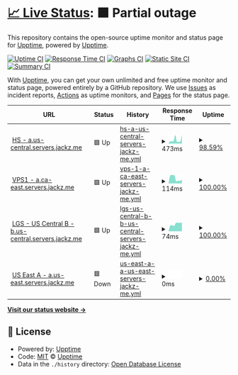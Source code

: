 # [📈 Live Status](https://status.jackz.me): <!--live status--> **🟧 Partial outage**

This repository contains the open-source uptime monitor and status page for [Upptime](https://upptime.js.org), powered by [Upptime](https://github.com/upptime/upptime).

[![Uptime CI](https://github.com/jackzmc/upptime/workflows/Uptime%20CI/badge.svg)](https://github.com/jackzmc/upptime/actions?query=workflow%3A%22Uptime+CI%22)
[![Response Time CI](https://github.com/jackzmc/upptime/workflows/Response%20Time%20CI/badge.svg)](https://github.com/jackzmc/upptime/actions?query=workflow%3A%22Response+Time+CI%22)
[![Graphs CI](https://github.com/jackzmc/upptime/workflows/Graphs%20CI/badge.svg)](https://github.com/jackzmc/upptime/actions?query=workflow%3A%22Graphs+CI%22)
[![Static Site CI](https://github.com/jackzmc/upptime/workflows/Static%20Site%20CI/badge.svg)](https://github.com/jackzmc/upptime/actions?query=workflow%3A%22Static+Site+CI%22)
[![Summary CI](https://github.com/jackzmc/upptime/workflows/Summary%20CI/badge.svg)](https://github.com/jackzmc/upptime/actions?query=workflow%3A%22Summary+CI%22)

With [Upptime](https://upptime.js.org), you can get your own unlimited and free uptime monitor and status page, powered entirely by a GitHub repository. We use [Issues](https://github.com/upptime/upptime/issues) as incident reports, [Actions](https://github.com/jackzmc/upptime/actions) as uptime monitors, and [Pages](https://status.jackz.me) for the status page.

<!--start: status pages-->
<!-- This summary is generated by Upptime (https://github.com/upptime/upptime) -->
<!-- Do not edit this manually, your changes will be overwritten -->
<!-- prettier-ignore -->
| URL | Status | History | Response Time | Uptime |
| --- | ------ | ------- | ------------- | ------ |
| <img alt="" src="https://favicons.githubusercontent.com/mc.jackz.me" height="13"> [HS - a.us-central.servers.jackz.me](http://mc.jackz.me) | 🟩 Up | [hs-a-us-central-servers-jackz-me.yml](https://github.com/Jackzmc/upptime/commits/HEAD/history/hs-a-us-central-servers-jackz-me.yml) | <details><summary><img alt="Response time graph" src="./graphs/hs-a-us-central-servers-jackz-me/response-time-week.png" height="20"> 473ms</summary><br><a href="https://status.jackz.me/history/hs-a-us-central-servers-jackz-me"><img alt="Response time 423" src="https://img.shields.io/endpoint?url=https%3A%2F%2Fraw.githubusercontent.com%2FJackzmc%2Fupptime%2FHEAD%2Fapi%2Fhs-a-us-central-servers-jackz-me%2Fresponse-time.json"></a><br><a href="https://status.jackz.me/history/hs-a-us-central-servers-jackz-me"><img alt="24-hour response time 1104" src="https://img.shields.io/endpoint?url=https%3A%2F%2Fraw.githubusercontent.com%2FJackzmc%2Fupptime%2FHEAD%2Fapi%2Fhs-a-us-central-servers-jackz-me%2Fresponse-time-day.json"></a><br><a href="https://status.jackz.me/history/hs-a-us-central-servers-jackz-me"><img alt="7-day response time 473" src="https://img.shields.io/endpoint?url=https%3A%2F%2Fraw.githubusercontent.com%2FJackzmc%2Fupptime%2FHEAD%2Fapi%2Fhs-a-us-central-servers-jackz-me%2Fresponse-time-week.json"></a><br><a href="https://status.jackz.me/history/hs-a-us-central-servers-jackz-me"><img alt="30-day response time 458" src="https://img.shields.io/endpoint?url=https%3A%2F%2Fraw.githubusercontent.com%2FJackzmc%2Fupptime%2FHEAD%2Fapi%2Fhs-a-us-central-servers-jackz-me%2Fresponse-time-month.json"></a><br><a href="https://status.jackz.me/history/hs-a-us-central-servers-jackz-me"><img alt="1-year response time 423" src="https://img.shields.io/endpoint?url=https%3A%2F%2Fraw.githubusercontent.com%2FJackzmc%2Fupptime%2FHEAD%2Fapi%2Fhs-a-us-central-servers-jackz-me%2Fresponse-time-year.json"></a></details> | <details><summary><a href="https://status.jackz.me/history/hs-a-us-central-servers-jackz-me">98.59%</a></summary><a href="https://status.jackz.me/history/hs-a-us-central-servers-jackz-me"><img alt="All-time uptime 96.40%" src="https://img.shields.io/endpoint?url=https%3A%2F%2Fraw.githubusercontent.com%2FJackzmc%2Fupptime%2FHEAD%2Fapi%2Fhs-a-us-central-servers-jackz-me%2Fuptime.json"></a><br><a href="https://status.jackz.me/history/hs-a-us-central-servers-jackz-me"><img alt="24-hour uptime 100.00%" src="https://img.shields.io/endpoint?url=https%3A%2F%2Fraw.githubusercontent.com%2FJackzmc%2Fupptime%2FHEAD%2Fapi%2Fhs-a-us-central-servers-jackz-me%2Fuptime-day.json"></a><br><a href="https://status.jackz.me/history/hs-a-us-central-servers-jackz-me"><img alt="7-day uptime 98.59%" src="https://img.shields.io/endpoint?url=https%3A%2F%2Fraw.githubusercontent.com%2FJackzmc%2Fupptime%2FHEAD%2Fapi%2Fhs-a-us-central-servers-jackz-me%2Fuptime-week.json"></a><br><a href="https://status.jackz.me/history/hs-a-us-central-servers-jackz-me"><img alt="30-day uptime 94.83%" src="https://img.shields.io/endpoint?url=https%3A%2F%2Fraw.githubusercontent.com%2FJackzmc%2Fupptime%2FHEAD%2Fapi%2Fhs-a-us-central-servers-jackz-me%2Fuptime-month.json"></a><br><a href="https://status.jackz.me/history/hs-a-us-central-servers-jackz-me"><img alt="1-year uptime 96.40%" src="https://img.shields.io/endpoint?url=https%3A%2F%2Fraw.githubusercontent.com%2FJackzmc%2Fupptime%2FHEAD%2Fapi%2Fhs-a-us-central-servers-jackz-me%2Fuptime-year.json"></a></details>
| <img alt="" src="https://favicons.githubusercontent.com/null" height="13"> [VPS1 - a.ca-east.servers.jackz.me](vps1.jackz.me) | 🟩 Up | [vps-1-a-ca-east-servers-jackz-me.yml](https://github.com/Jackzmc/upptime/commits/HEAD/history/vps-1-a-ca-east-servers-jackz-me.yml) | <details><summary><img alt="Response time graph" src="./graphs/vps-1-a-ca-east-servers-jackz-me/response-time-week.png" height="20"> 114ms</summary><br><a href="https://status.jackz.me/history/vps-1-a-ca-east-servers-jackz-me"><img alt="Response time 106" src="https://img.shields.io/endpoint?url=https%3A%2F%2Fraw.githubusercontent.com%2FJackzmc%2Fupptime%2FHEAD%2Fapi%2Fvps-1-a-ca-east-servers-jackz-me%2Fresponse-time.json"></a><br><a href="https://status.jackz.me/history/vps-1-a-ca-east-servers-jackz-me"><img alt="24-hour response time 85" src="https://img.shields.io/endpoint?url=https%3A%2F%2Fraw.githubusercontent.com%2FJackzmc%2Fupptime%2FHEAD%2Fapi%2Fvps-1-a-ca-east-servers-jackz-me%2Fresponse-time-day.json"></a><br><a href="https://status.jackz.me/history/vps-1-a-ca-east-servers-jackz-me"><img alt="7-day response time 114" src="https://img.shields.io/endpoint?url=https%3A%2F%2Fraw.githubusercontent.com%2FJackzmc%2Fupptime%2FHEAD%2Fapi%2Fvps-1-a-ca-east-servers-jackz-me%2Fresponse-time-week.json"></a><br><a href="https://status.jackz.me/history/vps-1-a-ca-east-servers-jackz-me"><img alt="30-day response time 104" src="https://img.shields.io/endpoint?url=https%3A%2F%2Fraw.githubusercontent.com%2FJackzmc%2Fupptime%2FHEAD%2Fapi%2Fvps-1-a-ca-east-servers-jackz-me%2Fresponse-time-month.json"></a><br><a href="https://status.jackz.me/history/vps-1-a-ca-east-servers-jackz-me"><img alt="1-year response time 106" src="https://img.shields.io/endpoint?url=https%3A%2F%2Fraw.githubusercontent.com%2FJackzmc%2Fupptime%2FHEAD%2Fapi%2Fvps-1-a-ca-east-servers-jackz-me%2Fresponse-time-year.json"></a></details> | <details><summary><a href="https://status.jackz.me/history/vps-1-a-ca-east-servers-jackz-me">100.00%</a></summary><a href="https://status.jackz.me/history/vps-1-a-ca-east-servers-jackz-me"><img alt="All-time uptime 100.00%" src="https://img.shields.io/endpoint?url=https%3A%2F%2Fraw.githubusercontent.com%2FJackzmc%2Fupptime%2FHEAD%2Fapi%2Fvps-1-a-ca-east-servers-jackz-me%2Fuptime.json"></a><br><a href="https://status.jackz.me/history/vps-1-a-ca-east-servers-jackz-me"><img alt="24-hour uptime 100.00%" src="https://img.shields.io/endpoint?url=https%3A%2F%2Fraw.githubusercontent.com%2FJackzmc%2Fupptime%2FHEAD%2Fapi%2Fvps-1-a-ca-east-servers-jackz-me%2Fuptime-day.json"></a><br><a href="https://status.jackz.me/history/vps-1-a-ca-east-servers-jackz-me"><img alt="7-day uptime 100.00%" src="https://img.shields.io/endpoint?url=https%3A%2F%2Fraw.githubusercontent.com%2FJackzmc%2Fupptime%2FHEAD%2Fapi%2Fvps-1-a-ca-east-servers-jackz-me%2Fuptime-week.json"></a><br><a href="https://status.jackz.me/history/vps-1-a-ca-east-servers-jackz-me"><img alt="30-day uptime 100.00%" src="https://img.shields.io/endpoint?url=https%3A%2F%2Fraw.githubusercontent.com%2FJackzmc%2Fupptime%2FHEAD%2Fapi%2Fvps-1-a-ca-east-servers-jackz-me%2Fuptime-month.json"></a><br><a href="https://status.jackz.me/history/vps-1-a-ca-east-servers-jackz-me"><img alt="1-year uptime 100.00%" src="https://img.shields.io/endpoint?url=https%3A%2F%2Fraw.githubusercontent.com%2FJackzmc%2Fupptime%2FHEAD%2Fapi%2Fvps-1-a-ca-east-servers-jackz-me%2Fuptime-year.json"></a></details>
| <img alt="" src="https://favicons.githubusercontent.com/lgs.jackz.me" height="13"> [LGS - US Central B - b.us-central.servers.jackz.me](http://lgs.jackz.me) | 🟩 Up | [lgs-us-central-b-b-us-central-servers-jackz-me.yml](https://github.com/Jackzmc/upptime/commits/HEAD/history/lgs-us-central-b-b-us-central-servers-jackz-me.yml) | <details><summary><img alt="Response time graph" src="./graphs/lgs-us-central-b-b-us-central-servers-jackz-me/response-time-week.png" height="20"> 74ms</summary><br><a href="https://status.jackz.me/history/lgs-us-central-b-b-us-central-servers-jackz-me"><img alt="Response time 91" src="https://img.shields.io/endpoint?url=https%3A%2F%2Fraw.githubusercontent.com%2FJackzmc%2Fupptime%2FHEAD%2Fapi%2Flgs-us-central-b-b-us-central-servers-jackz-me%2Fresponse-time.json"></a><br><a href="https://status.jackz.me/history/lgs-us-central-b-b-us-central-servers-jackz-me"><img alt="24-hour response time 89" src="https://img.shields.io/endpoint?url=https%3A%2F%2Fraw.githubusercontent.com%2FJackzmc%2Fupptime%2FHEAD%2Fapi%2Flgs-us-central-b-b-us-central-servers-jackz-me%2Fresponse-time-day.json"></a><br><a href="https://status.jackz.me/history/lgs-us-central-b-b-us-central-servers-jackz-me"><img alt="7-day response time 74" src="https://img.shields.io/endpoint?url=https%3A%2F%2Fraw.githubusercontent.com%2FJackzmc%2Fupptime%2FHEAD%2Fapi%2Flgs-us-central-b-b-us-central-servers-jackz-me%2Fresponse-time-week.json"></a><br><a href="https://status.jackz.me/history/lgs-us-central-b-b-us-central-servers-jackz-me"><img alt="30-day response time 91" src="https://img.shields.io/endpoint?url=https%3A%2F%2Fraw.githubusercontent.com%2FJackzmc%2Fupptime%2FHEAD%2Fapi%2Flgs-us-central-b-b-us-central-servers-jackz-me%2Fresponse-time-month.json"></a><br><a href="https://status.jackz.me/history/lgs-us-central-b-b-us-central-servers-jackz-me"><img alt="1-year response time 91" src="https://img.shields.io/endpoint?url=https%3A%2F%2Fraw.githubusercontent.com%2FJackzmc%2Fupptime%2FHEAD%2Fapi%2Flgs-us-central-b-b-us-central-servers-jackz-me%2Fresponse-time-year.json"></a></details> | <details><summary><a href="https://status.jackz.me/history/lgs-us-central-b-b-us-central-servers-jackz-me">100.00%</a></summary><a href="https://status.jackz.me/history/lgs-us-central-b-b-us-central-servers-jackz-me"><img alt="All-time uptime 100.00%" src="https://img.shields.io/endpoint?url=https%3A%2F%2Fraw.githubusercontent.com%2FJackzmc%2Fupptime%2FHEAD%2Fapi%2Flgs-us-central-b-b-us-central-servers-jackz-me%2Fuptime.json"></a><br><a href="https://status.jackz.me/history/lgs-us-central-b-b-us-central-servers-jackz-me"><img alt="24-hour uptime 100.00%" src="https://img.shields.io/endpoint?url=https%3A%2F%2Fraw.githubusercontent.com%2FJackzmc%2Fupptime%2FHEAD%2Fapi%2Flgs-us-central-b-b-us-central-servers-jackz-me%2Fuptime-day.json"></a><br><a href="https://status.jackz.me/history/lgs-us-central-b-b-us-central-servers-jackz-me"><img alt="7-day uptime 100.00%" src="https://img.shields.io/endpoint?url=https%3A%2F%2Fraw.githubusercontent.com%2FJackzmc%2Fupptime%2FHEAD%2Fapi%2Flgs-us-central-b-b-us-central-servers-jackz-me%2Fuptime-week.json"></a><br><a href="https://status.jackz.me/history/lgs-us-central-b-b-us-central-servers-jackz-me"><img alt="30-day uptime 100.00%" src="https://img.shields.io/endpoint?url=https%3A%2F%2Fraw.githubusercontent.com%2FJackzmc%2Fupptime%2FHEAD%2Fapi%2Flgs-us-central-b-b-us-central-servers-jackz-me%2Fuptime-month.json"></a><br><a href="https://status.jackz.me/history/lgs-us-central-b-b-us-central-servers-jackz-me"><img alt="1-year uptime 100.00%" src="https://img.shields.io/endpoint?url=https%3A%2F%2Fraw.githubusercontent.com%2FJackzmc%2Fupptime%2FHEAD%2Fapi%2Flgs-us-central-b-b-us-central-servers-jackz-me%2Fuptime-year.json"></a></details>
| <img alt="" src="https://favicons.githubusercontent.com/a.us-east.servers.jackz.me" height="13"> [US East A - a.us-east.servers.jackz.me](http://a.us-east.servers.jackz.me) | 🟥 Down | [us-east-a-a-us-east-servers-jackz-me.yml](https://github.com/Jackzmc/upptime/commits/HEAD/history/us-east-a-a-us-east-servers-jackz-me.yml) | <details><summary><img alt="Response time graph" src="./graphs/us-east-a-a-us-east-servers-jackz-me/response-time-week.png" height="20"> 0ms</summary><br><a href="https://status.jackz.me/history/us-east-a-a-us-east-servers-jackz-me"><img alt="Response time 74" src="https://img.shields.io/endpoint?url=https%3A%2F%2Fraw.githubusercontent.com%2FJackzmc%2Fupptime%2FHEAD%2Fapi%2Fus-east-a-a-us-east-servers-jackz-me%2Fresponse-time.json"></a><br><a href="https://status.jackz.me/history/us-east-a-a-us-east-servers-jackz-me"><img alt="24-hour response time 0" src="https://img.shields.io/endpoint?url=https%3A%2F%2Fraw.githubusercontent.com%2FJackzmc%2Fupptime%2FHEAD%2Fapi%2Fus-east-a-a-us-east-servers-jackz-me%2Fresponse-time-day.json"></a><br><a href="https://status.jackz.me/history/us-east-a-a-us-east-servers-jackz-me"><img alt="7-day response time 0" src="https://img.shields.io/endpoint?url=https%3A%2F%2Fraw.githubusercontent.com%2FJackzmc%2Fupptime%2FHEAD%2Fapi%2Fus-east-a-a-us-east-servers-jackz-me%2Fresponse-time-week.json"></a><br><a href="https://status.jackz.me/history/us-east-a-a-us-east-servers-jackz-me"><img alt="30-day response time 60" src="https://img.shields.io/endpoint?url=https%3A%2F%2Fraw.githubusercontent.com%2FJackzmc%2Fupptime%2FHEAD%2Fapi%2Fus-east-a-a-us-east-servers-jackz-me%2Fresponse-time-month.json"></a><br><a href="https://status.jackz.me/history/us-east-a-a-us-east-servers-jackz-me"><img alt="1-year response time 74" src="https://img.shields.io/endpoint?url=https%3A%2F%2Fraw.githubusercontent.com%2FJackzmc%2Fupptime%2FHEAD%2Fapi%2Fus-east-a-a-us-east-servers-jackz-me%2Fresponse-time-year.json"></a></details> | <details><summary><a href="https://status.jackz.me/history/us-east-a-a-us-east-servers-jackz-me">0.00%</a></summary><a href="https://status.jackz.me/history/us-east-a-a-us-east-servers-jackz-me"><img alt="All-time uptime 68.11%" src="https://img.shields.io/endpoint?url=https%3A%2F%2Fraw.githubusercontent.com%2FJackzmc%2Fupptime%2FHEAD%2Fapi%2Fus-east-a-a-us-east-servers-jackz-me%2Fuptime.json"></a><br><a href="https://status.jackz.me/history/us-east-a-a-us-east-servers-jackz-me"><img alt="24-hour uptime 0.00%" src="https://img.shields.io/endpoint?url=https%3A%2F%2Fraw.githubusercontent.com%2FJackzmc%2Fupptime%2FHEAD%2Fapi%2Fus-east-a-a-us-east-servers-jackz-me%2Fuptime-day.json"></a><br><a href="https://status.jackz.me/history/us-east-a-a-us-east-servers-jackz-me"><img alt="7-day uptime 0.00%" src="https://img.shields.io/endpoint?url=https%3A%2F%2Fraw.githubusercontent.com%2FJackzmc%2Fupptime%2FHEAD%2Fapi%2Fus-east-a-a-us-east-servers-jackz-me%2Fuptime-week.json"></a><br><a href="https://status.jackz.me/history/us-east-a-a-us-east-servers-jackz-me"><img alt="30-day uptime 53.50%" src="https://img.shields.io/endpoint?url=https%3A%2F%2Fraw.githubusercontent.com%2FJackzmc%2Fupptime%2FHEAD%2Fapi%2Fus-east-a-a-us-east-servers-jackz-me%2Fuptime-month.json"></a><br><a href="https://status.jackz.me/history/us-east-a-a-us-east-servers-jackz-me"><img alt="1-year uptime 68.11%" src="https://img.shields.io/endpoint?url=https%3A%2F%2Fraw.githubusercontent.com%2FJackzmc%2Fupptime%2FHEAD%2Fapi%2Fus-east-a-a-us-east-servers-jackz-me%2Fuptime-year.json"></a></details>

<!--end: status pages-->

[**Visit our status website →**](https://status.jackz.me)

## 📄 License

- Powered by: [Upptime](https://github.com/upptime/upptime)
- Code: [MIT](./LICENSE) © [Upptime](https://upptime.js.org)
- Data in the `./history` directory: [Open Database License](https://opendatacommons.org/licenses/odbl/1-0/)
